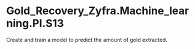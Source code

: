 # Gold_Recovery_Zyfra.Machine_learning.PI.S13
Create and train a model to predict the amount of gold extracted.
